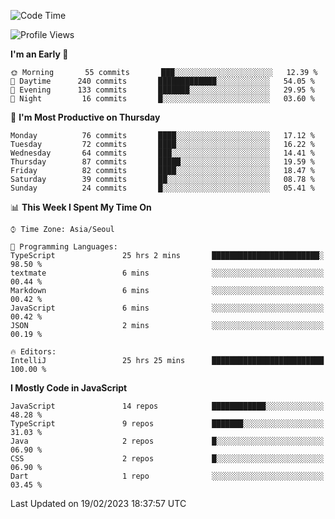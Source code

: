<!--START_SECTION:waka-->
![Code Time](http://img.shields.io/badge/Code%20Time-4%2C463%20hrs%2029%20mins-blue)

![Profile Views](http://img.shields.io/badge/Profile%20Views-1-blue)

**I'm an Early 🐤** 

```text
🌞 Morning       55 commits       ███░░░░░░░░░░░░░░░░░░░░░░   12.39 % 
🌆 Daytime      240 commits       █████████████░░░░░░░░░░░░   54.05 % 
🌃 Evening      133 commits       ███████░░░░░░░░░░░░░░░░░░   29.95 % 
🌙 Night         16 commits       █░░░░░░░░░░░░░░░░░░░░░░░░   03.60 % 

```
📅 **I'm Most Productive on Thursday** 

```text
Monday          76 commits       ████░░░░░░░░░░░░░░░░░░░░░   17.12 % 
Tuesday         72 commits       ████░░░░░░░░░░░░░░░░░░░░░   16.22 % 
Wednesday       64 commits       ███░░░░░░░░░░░░░░░░░░░░░░   14.41 % 
Thursday        87 commits       █████░░░░░░░░░░░░░░░░░░░░   19.59 % 
Friday          82 commits       ████░░░░░░░░░░░░░░░░░░░░░   18.47 % 
Saturday        39 commits       ██░░░░░░░░░░░░░░░░░░░░░░░   08.78 % 
Sunday          24 commits       █░░░░░░░░░░░░░░░░░░░░░░░░   05.41 % 

```


📊 **This Week I Spent My Time On** 

```text
⌚︎ Time Zone: Asia/Seoul

💬 Programming Languages: 
TypeScript               25 hrs 2 mins       ████████████████████████░   98.50 % 
textmate                 6 mins              ░░░░░░░░░░░░░░░░░░░░░░░░░   00.44 % 
Markdown                 6 mins              ░░░░░░░░░░░░░░░░░░░░░░░░░   00.42 % 
JavaScript               6 mins              ░░░░░░░░░░░░░░░░░░░░░░░░░   00.42 % 
JSON                     2 mins              ░░░░░░░░░░░░░░░░░░░░░░░░░   00.19 % 

🔥 Editors: 
IntelliJ                 25 hrs 25 mins      █████████████████████████   100.00 % 

```

**I Mostly Code in JavaScript** 

```text
JavaScript               14 repos            ████████████░░░░░░░░░░░░░   48.28 % 
TypeScript               9 repos             ███████░░░░░░░░░░░░░░░░░░   31.03 % 
Java                     2 repos             █░░░░░░░░░░░░░░░░░░░░░░░░   06.90 % 
CSS                      2 repos             █░░░░░░░░░░░░░░░░░░░░░░░░   06.90 % 
Dart                     1 repo              ░░░░░░░░░░░░░░░░░░░░░░░░░   03.45 % 

```



 Last Updated on 19/02/2023 18:37:57 UTC
<!--END_SECTION:waka-->
